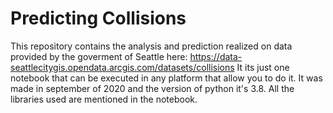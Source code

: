# Predicting Collisions
This repository contains the analysis and prediction realized on data provided by the goverment of Seattle here:
https://data-seattlecitygis.opendata.arcgis.com/datasets/collisions
It its just one notebook that can be executed in any platform that allow you to do it. It was made in september of 2020 and the version of python it's 3.8. All the libraries used are mentioned in the notebook.

